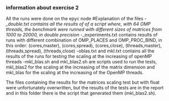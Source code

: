 ### information about exercise 2
All the runs were done on the epyc node
#Explanation of the files
-*_double.txt contains all the results of of a script where, with 64 OMP threads, the benchmark were runned with different sizes of matrices from 1000 to 20000, in double precision
-*_experiments.txt contains results of runs with different combination of OMP_PLACES and OMP_PROC_BIND, in this order: (cores,master), (cores,spread), (cores,close), (threads,master), (threads,spread), (threads,close)
-oblas.txt and mkl.txt contains all the results of the runs for testing the scaling at the increasing of openMP threads
-mkl_blas.sh and mkl_blas2.sh are scripts used to run the tests, mkl_blas2 for the scaling at the increasing of the matrix dimension and mkl_blas for the scaling at the increasing of the OpenMP threads.

The files containing the results for the matrices scaling test but with float were unfortunately overwritten, but the results of the tests are in the report and in this folder there is the script that generated them (mkl_blas2.sh).

